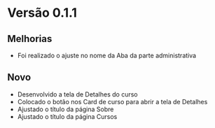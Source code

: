 # Versão 0.1.1

## Melhorias

- Foi realizado o ajuste no nome da Aba da parte administrativa

## Novo

- Desenvolvido a tela de Detalhes do curso
- Colocado o botão nos Card de curso para abrir a tela de Detalhes
- Ajustado o título da página Sobre
- Ajustado o título da página Cursos
